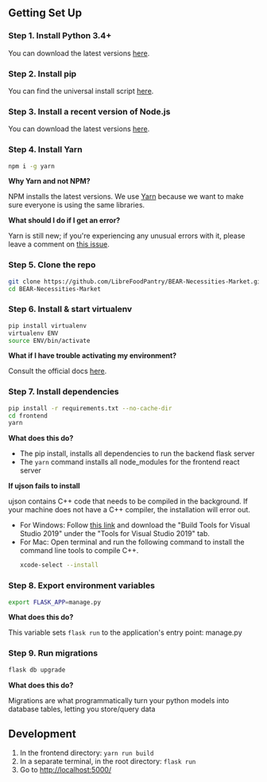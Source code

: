## Getting Set Up


### Step 1. Install Python 3.4+

You can download the latest versions [here][python].


### Step 2. Install pip

You can find the universal install script [here][pip].


### Step 3. Install a recent version of Node.js

You can download the latest versions [here][node].

### Step 4. Install Yarn

```bash
npm i -g yarn
```

**Why Yarn and not NPM?**

NPM installs the latest versions. We use [Yarn][yarn] because we want to make sure everyone is using the same libraries.

**What should I do if I get an error?**

Yarn is still new; if you're experiencing any unusual errors with it, please leave a comment on [this issue][yarn-issue].

### Step 5. Clone the repo

```bash
git clone https://github.com/LibreFoodPantry/BEAR-Necessities-Market.git
cd BEAR-Necessities-Market
```

### Step 6. Install & start virtualenv

```bash
pip install virtualenv
virtualenv ENV
source ENV/bin/activate
```

**What if I have trouble activating my environment?**

Consult the official docs [here][virtualenv].


### Step 7. Install dependencies

```bash
pip install -r requirements.txt --no-cache-dir
cd frontend
yarn
```

**What does this do?**

- The pip install, installs all dependencies to run the backend flask server
- The `yarn` command installs all node_modules for the frontend react server

**If ujson fails to install**

ujson contains C++ code that needs to be compiled in the background. If your machine does not have a C++ compiler,
the installation will error out. 
- For Windows: Follow [this link][ujson-win] and download the "Build Tools for Visual Studio 2019" under the
  "Tools for Visual Studio 2019" tab.
- For Mac: Open terminal and run the following command to install the command line tools to compile C++.
  ```bash
  xcode-select --install
  ```

### Step 8. Export environment variables

```bash
export FLASK_APP=manage.py
```

**What does this do?**

This variable sets `flask run` to the application's entry point: manage.py


### Step 9. Run migrations

```bash
flask db upgrade
```

**What does this do?**

Migrations are what programmatically turn your python models into database tables, letting you store/query data


## Development

1. In the frontend directory: ```yarn run build```
2. In a separate terminal, in the root directory: ```flask run```
3. Go to [http://localhost:5000/](http://localhost:5000/)

    
[yarn-issue]: https://github.com/firefox-devtools/debugger/issues/1216
[yarn]: https://yarnpkg.com
[node]: https://nodejs.org/
[python]: https://www.python.org/downloads/
[pip]: https://pip.pypa.io/en/stable/installing/
[virtualenv]: https://virtualenv.pypa.io/en/latest/userguide/
[ujson-win]: https://visualstudio.microsoft.com/downloads/
